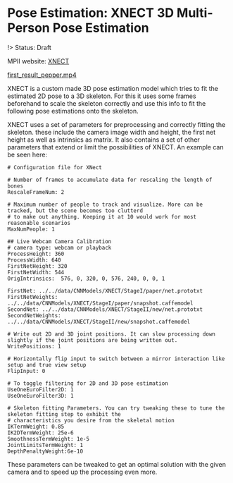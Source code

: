 # Pose Estimation: XNECT 3D Multi-Person Pose Estimation

!> Status: Draft

MPII website: [XNECT](http://gvv.mpi-inf.mpg.de/projects/XNect/)

[first_result_pepper.mp4](first_result_pepper.mp4 ':include :type=video controls')

XNECT is a custom made 3D pose estimation model which tries to fit the estimated 2D pose to a 3D skeleton. For this it uses some frames beforehand to scale the skeleton correctly and use this info to fit the following pose estimations onto the skeleton.

XNECT uses a set of parameters for preprocessing and correctly fitting the skeleton. these include the camera image width and height, the first net height as well as intrinsics as matrix. It also contains a set of other parameters that extend or limit the possibilities of XNECT. An example can be seen here:

```
# Configuration file for XNect

# Number of frames to accumulate data for rescaling the length of bones
RescaleFrameNum: 2

# Maximum number of people to track and visualize. More can be tracked, but the scene becomes too clutterd
# to make out anything. Keeping it at 10 would work for most reasonable scenarios
MaxNumPeople: 1

## Live Webcam Camera Calibration
# camera type: webcam or playback
ProcessHeight: 360
ProcessWidth: 640
FirstNetHeight: 320
FirstNetWidth: 544
OrigIntrinsics:  576, 0, 320, 0, 576, 240, 0, 0, 1

FirstNet: ../../data/CNNModels/XNECT/StageI/paper/net.prototxt
FirstNetWeights: ../../data/CNNModels/XNECT/StageI/paper/snapshot.caffemodel
SecondNet: ../../data/CNNModels/XNECT/StageII/new/net.prototxt
SecondNetWeights: ../../data/CNNModels/XNECT/StageII/new/snapshot.caffemodel

# Write out 2D and 3D joint positions. It can slow processing down slightly if the joint positions are being written out.
WritePositions: 1

# Horizontally flip input to switch between a mirror interaction like setup and true view setup
FlipInput: 0

# To toggle filtering for 2D and 3D pose estimation
UseOneEuroFilter2D: 1
UseOneEuroFilter3D: 1

# Skeleton fitting Parameters. You can try tweaking these to tune the skeleton fitting step to exhibit the
# characteristics you desire from the skeletal motion
IKTermWeight: 0.85
IK2DTermWeight: 25e-6
SmoothnessTermWeight: 1e-5
JointLimitsTermWeight: 1
DepthPenaltyWeight:6e-10
```

These parameters can be tweaked to get an optimal solution with the given camera and to speed up the processing even more.